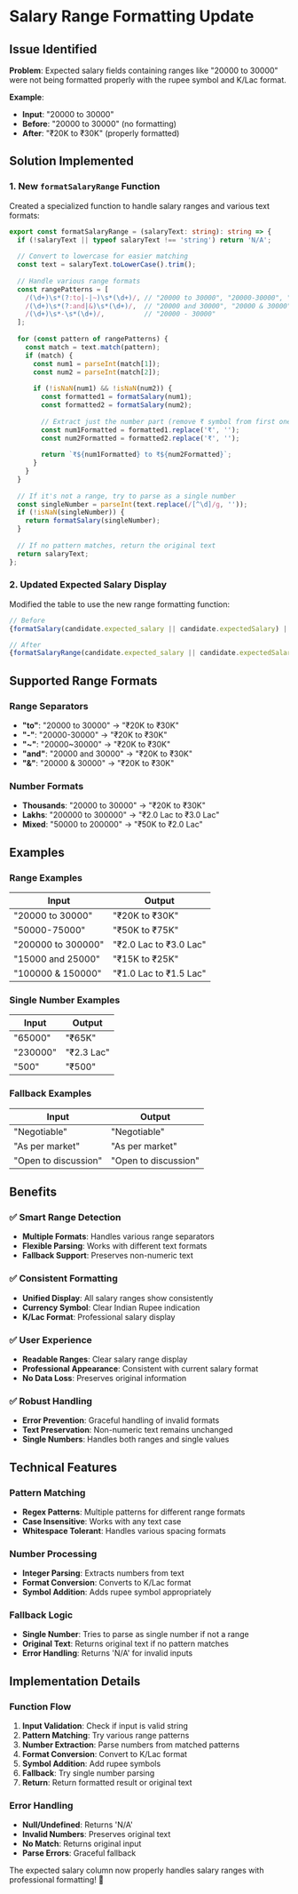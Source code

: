 # Salary Range Formatting Update

## Issue Identified

**Problem**: Expected salary fields containing ranges like "20000 to 30000" were not being formatted properly with the rupee symbol and K/Lac format.

**Example**: 
- **Input**: "20000 to 30000"
- **Before**: "20000 to 30000" (no formatting)
- **After**: "₹20K to ₹30K" (properly formatted)

## Solution Implemented

### 1. **New `formatSalaryRange` Function**
Created a specialized function to handle salary ranges and various text formats:

```typescript
export const formatSalaryRange = (salaryText: string): string => {
  if (!salaryText || typeof salaryText !== 'string') return 'N/A';
  
  // Convert to lowercase for easier matching
  const text = salaryText.toLowerCase().trim();
  
  // Handle various range formats
  const rangePatterns = [
    /(\d+)\s*(?:to|-|~)\s*(\d+)/, // "20000 to 30000", "20000-30000", "20000~30000"
    /(\d+)\s*(?:and|&)\s*(\d+)/,  // "20000 and 30000", "20000 & 30000"
    /(\d+)\s*-\s*(\d+)/,          // "20000 - 30000"
  ];
  
  for (const pattern of rangePatterns) {
    const match = text.match(pattern);
    if (match) {
      const num1 = parseInt(match[1]);
      const num2 = parseInt(match[2]);
      
      if (!isNaN(num1) && !isNaN(num2)) {
        const formatted1 = formatSalary(num1);
        const formatted2 = formatSalary(num2);
        
        // Extract just the number part (remove ₹ symbol from first one)
        const num1Formatted = formatted1.replace('₹', '');
        const num2Formatted = formatted2.replace('₹', '');
        
        return `₹${num1Formatted} to ₹${num2Formatted}`;
      }
    }
  }
  
  // If it's not a range, try to parse as a single number
  const singleNumber = parseInt(text.replace(/[^\d]/g, ''));
  if (!isNaN(singleNumber)) {
    return formatSalary(singleNumber);
  }
  
  // If no pattern matches, return the original text
  return salaryText;
};
```

### 2. **Updated Expected Salary Display**
Modified the table to use the new range formatting function:

```typescript
// Before
{formatSalary(candidate.expected_salary || candidate.expectedSalary) || 'N/A'}

// After
{formatSalaryRange(candidate.expected_salary || candidate.expectedSalary) || 'N/A'}
```

## Supported Range Formats

### **Range Separators**
- **"to"**: "20000 to 30000" → "₹20K to ₹30K"
- **"-"**: "20000-30000" → "₹20K to ₹30K"
- **"~"**: "20000~30000" → "₹20K to ₹30K"
- **"and"**: "20000 and 30000" → "₹20K to ₹30K"
- **"&"**: "20000 & 30000" → "₹20K to ₹30K"

### **Number Formats**
- **Thousands**: "20000 to 30000" → "₹20K to ₹30K"
- **Lakhs**: "200000 to 300000" → "₹2.0 Lac to ₹3.0 Lac"
- **Mixed**: "50000 to 200000" → "₹50K to ₹2.0 Lac"

## Examples

### **Range Examples**
| Input | Output |
|-------|--------|
| "20000 to 30000" | "₹20K to ₹30K" |
| "50000-75000" | "₹50K to ₹75K" |
| "200000 to 300000" | "₹2.0 Lac to ₹3.0 Lac" |
| "15000 and 25000" | "₹15K to ₹25K" |
| "100000 & 150000" | "₹1.0 Lac to ₹1.5 Lac" |

### **Single Number Examples**
| Input | Output |
|-------|--------|
| "65000" | "₹65K" |
| "230000" | "₹2.3 Lac" |
| "500" | "₹500" |

### **Fallback Examples**
| Input | Output |
|-------|--------|
| "Negotiable" | "Negotiable" |
| "As per market" | "As per market" |
| "Open to discussion" | "Open to discussion" |

## Benefits

### ✅ **Smart Range Detection**
- **Multiple Formats**: Handles various range separators
- **Flexible Parsing**: Works with different text formats
- **Fallback Support**: Preserves non-numeric text

### ✅ **Consistent Formatting**
- **Unified Display**: All salary ranges show consistently
- **Currency Symbol**: Clear Indian Rupee indication
- **K/Lac Format**: Professional salary display

### ✅ **User Experience**
- **Readable Ranges**: Clear salary range display
- **Professional Appearance**: Consistent with current salary format
- **No Data Loss**: Preserves original information

### ✅ **Robust Handling**
- **Error Prevention**: Graceful handling of invalid formats
- **Text Preservation**: Non-numeric text remains unchanged
- **Single Numbers**: Handles both ranges and single values

## Technical Features

### **Pattern Matching**
- **Regex Patterns**: Multiple patterns for different range formats
- **Case Insensitive**: Works with any text case
- **Whitespace Tolerant**: Handles various spacing formats

### **Number Processing**
- **Integer Parsing**: Extracts numbers from text
- **Format Conversion**: Converts to K/Lac format
- **Symbol Addition**: Adds rupee symbol appropriately

### **Fallback Logic**
- **Single Number**: Tries to parse as single number if not a range
- **Original Text**: Returns original text if no pattern matches
- **Error Handling**: Returns 'N/A' for invalid inputs

## Implementation Details

### **Function Flow**
1. **Input Validation**: Check if input is valid string
2. **Pattern Matching**: Try various range patterns
3. **Number Extraction**: Parse numbers from matched patterns
4. **Format Conversion**: Convert to K/Lac format
5. **Symbol Addition**: Add rupee symbols
6. **Fallback**: Try single number parsing
7. **Return**: Return formatted result or original text

### **Error Handling**
- **Null/Undefined**: Returns 'N/A'
- **Invalid Numbers**: Preserves original text
- **No Match**: Returns original input
- **Parse Errors**: Graceful fallback

The expected salary column now properly handles salary ranges with professional formatting! 🎯




